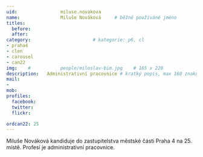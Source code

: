 ```yaml
---
uid:                miluse.novakova
name:               Miluše Nováková  	# běžně používáné jméno
titles:
  before:
  after:
category:                       # kategorie: p6, cl
- praha4
- clen
- carousel
- can22
img: 	#	        people/miloslav-bim.jpg    # 165 x 220
description:   Administrativní pracovnice # kratký popis, max 160 znaků
mail:
- 
mob:			
profiles:
  facebook:
  twitter: 
  flickr: 

ordcan22: 25
---
```


Miluše Nováková kandiduje do zastupitelstva městské části Praha 4 na 25. místě. Profesí je administrativní pracovnice.

